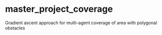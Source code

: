 # master_project_coverage
Gradient ascent approach for multi-agent coverage of area with polygonal obstacles
